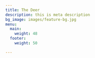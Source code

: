 ```yaml
---
title: The Deer
description: this is meta description
bg_image: images/feature-bg.jpg
menu:
  main:
    weight: 48
  footer:
    weight: 50

---
```

